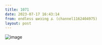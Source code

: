 ```yaml
---
title: 1071
date: 2023-07-17 16:43:14
from: endless шизing ⍼ (channel1162404975)
layout: post
---
```


![image](photos/photo_135@17-07-2023_16-43-14.jpg)


